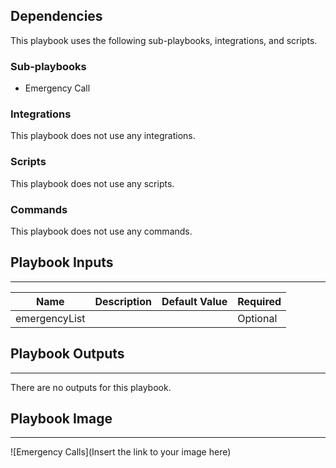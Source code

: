 

## Dependencies
This playbook uses the following sub-playbooks, integrations, and scripts.

### Sub-playbooks
* Emergency Call

### Integrations
This playbook does not use any integrations.

### Scripts
This playbook does not use any scripts.

### Commands
This playbook does not use any commands.

## Playbook Inputs
---

| **Name** | **Description** | **Default Value** | **Required** |
| --- | --- | --- | --- |
| emergencyList |  |  | Optional |

## Playbook Outputs
---
There are no outputs for this playbook.

## Playbook Image
---
![Emergency Calls](Insert the link to your image here)